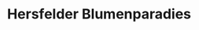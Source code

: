 ---
title: "Hersfelder Blumenparadies"
url: /bad-hersfeld/hersfelder-blumenparadies/
shop: Leerstehend
---